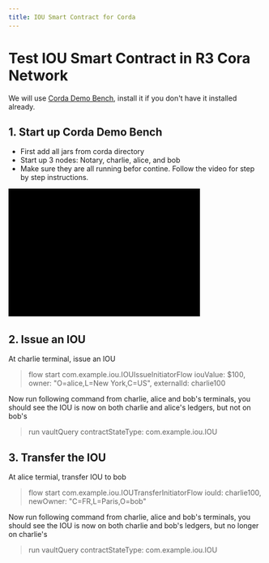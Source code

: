 ```yaml
---
title: IOU Smart Contract for Corda
---
```


# Test IOU Smart Contract in R3 Cora Network

We will use [Corda Demo Bench](https://docs.corda.net/demobench.html), install it if you don't have it installed already.

## 1. Start up Corda Demo Bench
   * First add all jars from corda directory
   * Start up 3 nodes: Notary, charlie, alice, and bob
   * Make sure they are all running befor contine. Follow the video for step by step instructions.

<p><a target="_blank" rel="noopener noreferrer" href="../../images/recordings/corddemo.gif"><img src="../../images/recordings/corddemo.gif" alt="Corda Demo Bench" style="max-width:75%;"></a></p>

## 2. Issue an IOU

At charlie terminal, issue an IOU

> flow start com.example.iou.IOUIssueInitiatorFlow iouValue: $100, owner: "O=alice,L=New York,C=US", externalId: charlie100

Now run following command from charlie, alice and bob's terminals, you should see the IOU is now on both charlie and alice's ledgers, but not on bob's

> run vaultQuery contractStateType: com.example.iou.IOU

## 3. Transfer the IOU

At alice termial, transfer IOU to bob

> flow start com.example.iou.IOUTransferInitiatorFlow iouId: charlie100, newOwner: "C=FR,L=Paris,O=bob"

Now run following command from charlie, alice and bob's terminals, you should see the IOU is now on both charlie and bob's ledgers, but no longer on charlie's

> run vaultQuery contractStateType: com.example.iou.IOU
